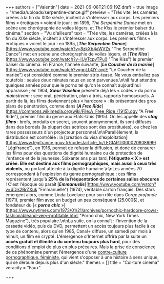 +++
authors = ["Valentin"]
date = 2021-06-08T21:06:19Z
draft = true
image = "/media/uploads/serpentine-dance.gif"
preview = "Très vite, les caméras, créées à la fin du XIXe siècle, incitent à s'intéresser aux corps. Les premiers films « érotiques » voient le jour : en 1895, _The Serpentine Dance_ met en scène une chorégraphie de voiles légers, et _The Kiss_ le premier baiser du cinéma."
section = "Vu d'ailleurs"
text = "Très vite, les caméras, créées à la fin du XIXe siècle, incitent à s'intéresser aux corps. Les premiers films « érotiques » voient le jour : en 1895, [**_The Serpentine Dance_**](https://www.youtube.com/watch?v=8zkXb4aWVZs \"The Serpentine Dance\") met en scène une chorégraphie de voiles légers, et [**_The Kiss_**](https://www.youtube.com/watch?v=IUyTcpvTPu0 \"The Kiss\") le premier baiser du cinéma. En France, l'année suivante, [**_Le Coucher de la mariée_**](https://www.youtube.com/watch?v=gpLbQY-aycE \"Le Coucher de la mariée\") est considéré comme le premier strip-tease. Ne vous emballez pas toutefois : seules deux minutes nous en sont parvenues.\n\nIl faut attendre quelques années pour que le porno tel qu'on le connaît aujourd'hui apparaisse ; en 1904, **_Sœur Vaseline_** présente déjà les « codes » du porno _mainstream_ : sexe oral, pénétration, plan à trois, rapports homosexuels. A partir de là, les films deviennent plus « hardcore » : ils présentent des gros plans de pénétration, comme dans [**_A Free Ride_**](https://commons.wikimedia.org/wiki/File:A_Free_Ride_(1915).ogv \"A Free Ride\"), premier film du genre aux États-Unis (1915). On les appelle des **_stag films_** : brefs, produits en secret, souvent anonymement, ils sont diffusés dans des bordels (la plupart des actrices sont des prostituées), ou chez les rares possesseurs d'un projecteur personnel.\n\nParallèlement, la distribution est contrôlée : la [création du visa d'exploitation](https://www.legifrance.gouv.fr/codes/article_lc/LEGIARTI000020908699/ \"Légifrance\"), en 1916, permet de refuser la diffusion, et donc de censurer les films pour des questions de dignité humaine ou de protection de l'enfance et de la jeunesse. Soixante ans plus tard, **l’étiquette « X » est créée. Elle est destiné aux films pornographiques, mais aussi à ceux très violents**, ou portant atteinte à la dignité humaine.\n\nLes années 70 correspondent à l'explosion du genre pornographique : ces films représentent jusqu'à **25% de la fréquentation de certaines salles obscures** ! C'est l'époque où paraît [**_Emmanuelle_**](https://www.youtube.com/watch?v=dDlk2BrZXuk \"Emmanuelle\") (1974), véritable carton français. Des stars émergent alors, comme Linda Lovelace pour son rôle dans _Gorge profonde_ (1971), premier film avec un budget un peu conséquent (25.000$), et fondateur du [« **_porno chic_** »](https://www.nytimes.com/1973/01/21/archives/pornochic-hardcore-grows-fashionableand-very-profitable.html \"Porno chic, New York Times Magazine\"), très populaire.\n\nLa suite, on la connaît : l'invention de la cassette vidéo, puis du DVD, permettent un accès toujours plus facile à ce type de contenu, alors qu'en 1985, Canal+ diffuse, un samedi par mois à minuit, un film en crypté. L'émergence d'Internet offrira par la suite un **accès gratuit et illimité à du contenu toujours plus hard**, pour des conditions d'emploi de plus en plus précaires. Mais la prise de conscience de ce phénomène permet l'émergence d'une [contre-culture pornographique, féministe](https://lepointq.com/articles/20-12/le-son-du-desir-un-podcast-porno-feministe-qui-va-faire-jouir-vos-oreilles/), qui vient s'opposer à une histoire à sens unique, qui se déroule depuis plus d'un siècle."
themes = []
title = "Cul-ture cinéma"
veracity = "Faux"

+++
